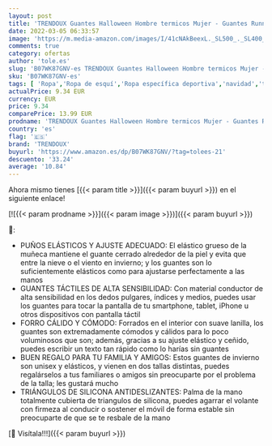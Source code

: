 ```yaml
---
layout: post
title: 'TRENDOUX Guantes Halloween Hombre termicos Mujer - Guantes Running Senderismo Escalada Correr Lana Ciclismo Navidad Regalos Invierno Guantes de conducción，Smartphones Guantes tactiles - Negro L'
date: 2022-03-05 06:33:57
image: 'https://m.media-amazon.com/images/I/41cNAkBeexL._SL500_._SL400_.jpg'
comments: true
category: ofertas
author: 'tole.es'
slug: 'B07WK87GNV-es TRENDOUX Guantes Halloween Hombre termicos Mujer - Guantes...'
sku: 'B07WK87GNV-es'
tags: [ 'Ropa','Ropa de esquí','Ropa específica deportiva','navidad','trendoux', ]
actualPrice: 9.34 EUR
currency: EUR
price: 9.34
comparePrice: 13.99 EUR
prodname: 'TRENDOUX Guantes Halloween Hombre termicos Mujer - Guantes Running Senderismo Escalada Correr Lana Ciclismo Navidad Regalos Invierno Guantes de conducción，Smartphones Guantes tactiles - Negro L'
country: 'es'
flag: '🇪🇸'
brand: 'TRENDOUX'
buyurl: 'https://www.amazon.es/dp/B07WK87GNV/?tag=tolees-21'
descuento: '33.24'
average: '10.84'
---
```


Ahora mismo tienes [{{< param title >}}]({{< param buyurl >}}) en el siguiente enlace!

[![{{< param prodname >}}]({{< param image >}})]({{< param buyurl >}})

🔎:

- PUÑOS ELÁSTICOS Y AJUSTE ADECUADO: El elástico grueso de la muñeca mantiene el guante cerrado alrededor de la piel y evita que entre la nieve o el viento en invierno; y los guantes son lo suficientemente elásticos como para ajustarse perfectamente a las manos
- GUANTES TÁCTILES DE ALTA SENSIBILIDAD: Con material conductor de alta sensibilidad en los dedos pulgares, índices y medios, puedes usar los guantes para tocar la pantalla de tu smartphone, tablet, iPhone u otros dispositivos con pantalla táctil
- FORRO CÁLIDO Y CÓMODO: Forrados en el interior con suave lanilla, los guantes son extremadamente cómodos y cálidos para lo poco voluminosos que son; además, gracias a su ajuste elástico y ceñido, puedes escribir un texto tan rápido como lo harías sin guantes
- BUEN REGALO PARA TU FAMILIA Y AMIGOS: Estos guantes de invierno son unisex y elásticos, y vienen en dos tallas distintas, puedes regalárselos a tus familiares o amigos sin preocuparte por el problema de la talla; les gustará mucho
- TRIÁNGULOS DE SILICONA ANTIDESLIZANTES: Palma de la mano totalmente cubierta de triangulos de silicona, puedes agarrar el volante con firmeza al conducir o sostener el móvil de forma estable sin preocuparte de que se te resbale de la mano

[🛒 Visítala!!!]({{< param buyurl >}})
